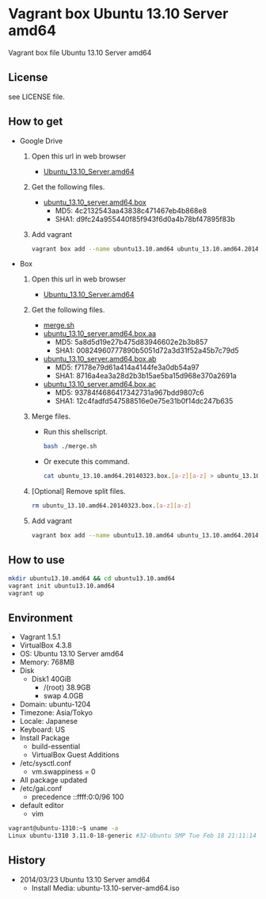 Vagrant box Ubuntu 13.10 Server amd64
=======================================

Vagrant box file Ubuntu 13.10 Server amd64

License
-------

see LICENSE file.

How to get
----------

- Google Drive
    1. Open this url in web browser
        - [Ubuntu\_13.10\_Server.amd64](https://drive.google.com/folderview?id=0B_MzkQ7E4I3TTkJlLWhidjE3QlE)
    1. Get the following files.
        - [ubuntu\_13.10\_server.amd64.box](https://drive.google.com/uc?id=0B_MzkQ7E4I3TSTRoSmk3RE5mRlE&export=download)
            - MD5:  4c2132543aa43838c471467eb4b868e8
            - SHA1: d9fc24a955440f85f943f6d0a4b78bf47895f83b
    1. Add vagrant

        ```bash
        vagrant box add --name ubuntu13.10.amd64 ubuntu_13.10.amd64.20140323.box
        ```
- Box
    1. Open this url in web browser
        - [Ubuntu\_13.10\_Server.amd64](https://app.box.com/s/3rgfwlm6e4wyjv7721f2)
    1. Get the following files.
        - [merge.sh](https://app.box.com/s/u70t3d1svy9hv7yevtv2)
        - [ubuntu\_13.10\_server.amd64.box.aa](https://app.box.com/s/xqwff1qjfwlfi9kaxtxg)
            - MD5:  5a8d5d19e27b475d83946602e2b3b857
            - SHA1: 00824960777890b5051d72a3d31f52a45b7c79d5
        - [ubuntu\_13.10\_server.amd64.box.ab](https://app.box.com/s/7dqbndtc5bv2y2r4442r)
            - MD5:  f7178e79d61a414a4144fe3a0db54a97
            - SHA1: 8716a4ea3a28d2b3b15ae5ba15d968e370a2691a
        - [ubuntu\_13.10\_server.amd64.box.ac](https://app.box.com/s/qa38estheahgeij6ktky)
            - MD5:  93784f4686417342731a967bdd9807c6
            - SHA1: 12c4fadfd547588516e0e75e31b0f14dc247b635
    1. Merge files.
        - Run this shellscript.

            ```bash
            bash ./merge.sh
            ```
        - Or execute this command.

            ```bash
            cat ubuntu_13.10.amd64.20140323.box.[a-z][a-z] > ubuntu_13.10.amd64.20140323.box
            ```
    1. [Optional] Remove split files.

        ```bash
        rm ubuntu_13.10.amd64.20140323.box.[a-z][a-z]
        ```
    1. Add vagrant

        ```bash
        vagrant box add --name ubuntu13.10.amd64 ubuntu_13.10.amd64.20140323.box
        ```

How to use
----------

```bash
mkdir ubuntu13.10.amd64 && cd ubuntu13.10.amd64
vagrant init ubuntu13.10.amd64
vagrant up
```

Environment
-----------
- Vagrant 1.5.1
- VirtualBox 4.3.8
- OS:       Ubuntu 13.10 Server amd64
- Memory:   768MB
- Disk
    - Disk1 40GiB
        - /(root) 38.9GB
        - swap     4.0GB
- Domain:   ubuntu-1204
- Timezone: Asia/Tokyo
- Locale:   Japanese
- Keyboard: US
- Install Package
    - build-essential
    - VirtualBox Guest Additions
- /etc/sysctl.conf
    - vm.swappiness = 0
- All package updated
- /etc/gai.conf
    - precedence ::ffff:0:0/96  100
- default editor
    - vim

```bash
vagrant@ubuntu-1310:~$ uname -a
Linux ubuntu-1310 3.11.0-18-generic #32-Ubuntu SMP Tue Feb 18 21:11:14 UTC 2014 x86_64 x86_64 x86_64 GNU/Linux
```

History
-------

- 2014/03/23 Ubuntu 13.10 Server amd64
    - Install Media: ubuntu-13.10-server-amd64.iso

